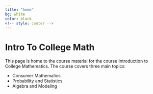 ```yaml
---
title: "home"
bg: white
color: black
<!-- style: center -->
---
```


# Intro To College Math 

This page is home to the course material for the course Introduction to College Mathematics. The course covers three main topics:

* Consumer Mathematics
* Probability and Statistics
* Algebra and Modeling


